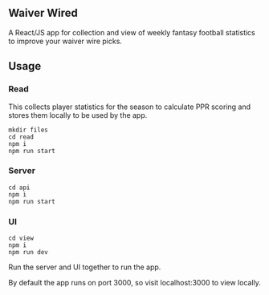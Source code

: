 ## Waiver Wired
A React/JS app for collection and view of weekly fantasy football statistics to improve your waiver wire picks.

## Usage
### Read
This collects player statistics for the season to calculate PPR scoring and stores them locally to be used by the app.

```
mkdir files
cd read
npm i
npm run start
```

### Server
```
cd api
npm i
npm run start
```

### UI
```
cd view
npm i
npm run dev
```
Run the server and UI together to run the app.

By default the app runs on port 3000, so visit localhost:3000 to view locally.
